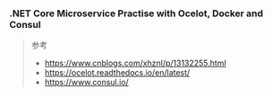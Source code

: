 ### .NET Core Microservice Practise with Ocelot, Docker and Consul 

> 参考
> - https://www.cnblogs.com/xhznl/p/13132255.html
> - https://ocelot.readthedocs.io/en/latest/
> - https://www.consul.io/